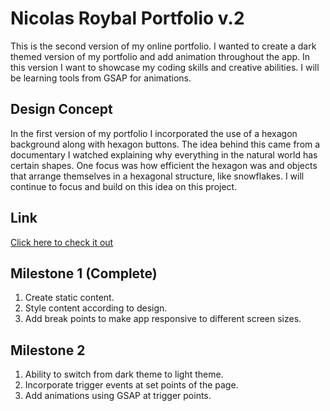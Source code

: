 # Nicolas Roybal Portfolio v.2
This is the second version of my online portfolio. I wanted to create a dark themed version of my portfolio and add animation throughout the app. In this version I want to showcase my coding skills and creative abilities. I will be learning tools from GSAP for animations.

## Design Concept
In the first version of my portfolio I incorporated the use of a hexagon background along with hexagon buttons. The idea behind this came from a documentary I watched explaining why everything in the natural world has certain shapes. One focus was how efficient the hexagon was and objects that arrange themselves in a hexagonal structure, like snowflakes. I will continue to focus and build on this idea on this project.

## Link
[Click here to check it out](https://nicolas-roybal-portfolio.herokuapp.com/#/)

## Milestone 1 (Complete)

1. Create static content.
2. Style content according to design.
3. Add break points to make app responsive to different screen sizes.

## Milestone 2
1. Ability to switch from dark theme to light theme.
2. Incorporate trigger events at set points of the page.
3. Add animations using GSAP at trigger points.
